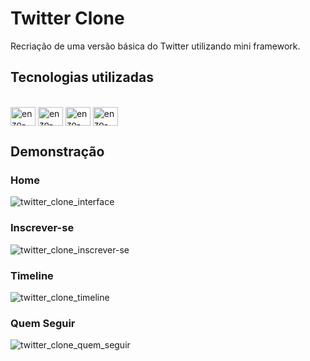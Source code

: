 # Twitter Clone
Recriação de uma versão básica do Twitter utilizando mini framework.

## Tecnologias utilizadas
 <div style="display: inline_block"><br />
   <img align="center" alt="enzo-html" height="30" width="40" src='https://cdn.jsdelivr.net/gh/devicons/devicon/icons/html5/html5-original.svg' />
   <img align="center" alt="enzo-css" height="30" width="40" src='https://cdn.jsdelivr.net/gh/devicons/devicon/icons/css3/css3-original.svg' />
   <img align="center" alt="enzo-php" height="30" width="40" src='https://cdn.jsdelivr.net/gh/devicons/devicon/icons/php/php-plain.svg' />
   <img align="center" alt="enzo-mysql" height="30" width="40" src='https://cdn.jsdelivr.net/gh/devicons/devicon/icons/mysql/mysql-original.svg' />
 </div>

## Demonstração

### Home
![twitter_clone_interface](https://user-images.githubusercontent.com/20730349/130157494-906a212d-42fe-4d32-9c07-f90418f3d029.PNG)

### Inscrever-se
![twitter_clone_inscrever-se](https://user-images.githubusercontent.com/20730349/130157499-b3a11566-f2bc-4013-8f83-48fb3e214fcf.PNG)

### Timeline
![twitter_clone_timeline](https://user-images.githubusercontent.com/20730349/130157502-39ca3dad-0abc-4e58-97ec-a62651f15711.PNG)

### Quem Seguir
![twitter_clone_quem_seguir](https://user-images.githubusercontent.com/20730349/130157506-2397b68f-26ca-4897-931b-70fe3b203925.PNG)
